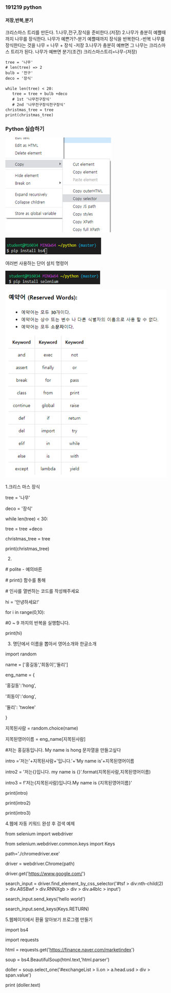 ### 191219 python 

#### 저장,반복,분기

크리스마스 트리를 만든다.
1.나무,전구,장식을 준비한다.(저장)
2.나무가 충분히 예쁠때까지 나무를 장식한다.
   나무가 예쁜가?-분기
   예쁠때까지 장식을 반복한다.-반복
   나무를 장식한다는 것을 나무 = 나무 + 장식 -저장
3.나무가 충분히 예쁘면 그 나무는 크리스마스 트리가 된다.
  나무가 예쁘면 분기(조건)
  크리스마스트리=나무-(저장)

```
tree = '나무'
# len(tree) => 2
bulb = '전구'
deco = '장식'

while len(tree) < 20:
   tree = tree + bulb +deco 
   # 1st '나무전구장식'
   # 2nd '나무전구장식전구장식'
christmas_tree = tree
print(christmas_tree)
```

### Python 실습하기



![image-20191219132938627](191219_01_python.assets/image-20191219132938627.png)



![image-20191219141120283](191219_01_python.assets/image-20191219141120283.png)

여러번 사용하는 단어 설치 명령어

![image-20191219162014841](191219_01_python.assets/image-20191219162014841.png)

![image-20191219142911696](191219_01_python.assets/image-20191219142911696.png)

1.크리스 마스 장식

tree = '나무'

deco = '장식'



while len(tree) < 30:

  tree = tree +deco



christmas_tree = tree

print(christmas_tree)

2.

\# polite - 예의바른

\# print() 함수를 통해

\# 인사를 열번하는 코드를 작성해주세요



hi = '안녕하세요!'



for i in range(0,10):

  \#0 ~ 9 까지의 반복을 실행합니다.

  print(hi)

3. 명단에서 이름을 뽑아서 영어소개와 한글소개

import random



name = ['홍길동','희동이','둘리']

eng_name = {

  '홍길동':'hong',

  '희동이':'dong',

  '둘리': 'twolee'



}



지목된사람 = random.choice(name)

지목된영어이름 = eng_name[지목된사람]



\#저는 홍길동입니다. My name is hong 문자열을 만들고싶다

intro ='저는'+지목된사람+'입니다.'+'My name is'+지목된영어이름

intro2 = '저는{}입니다. my name is {}'.format(지목된사람,지목된영어이름)

intro3 = f'저는{지목된사람}입니다.My name is {지목된영어이름}'

print(intro)

print(intro2)

print(intro3)

4.웹에 자동 키워드 완성 후 검색 예제

from selenium import webdriver

from selenium.webdriver.common.keys import Keys





path='./chromedriver.exe'

driver = webdriver.Chrome(path)

driver.get('https://www.google.com/')

search_input = driver.find_element_by_css_selector('#tsf > div:nth-child(2) > div.A8SBwf > div.RNNXgb > div > div.a4bIc > input')

search_input.send_keys('hello world')

search_input.send_keys(Keys.RETURN)

5.웹페이지에서  환율 알아보기 프로그램 만들기

import bs4

import requests



html = requests.get('https://finance.naver.com/marketindex')

soup = bs4.BeautifulSoup(html.text,'html.parser')



doller = soup.select_one('#exchangeList > li.on > a.head.usd > div > span.value')



print (doller.text)